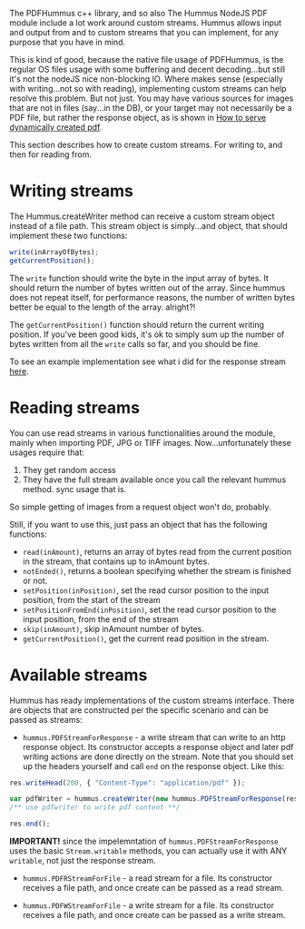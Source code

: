The PDFHummus c++ library, and so also The Hummus NodeJS PDF module include a lot work around custom streams. Hummus allows input and output from and to custom streams that you can implement, for any purpose that you have in mind.

This is kind of good, because the native file usage of PDFHummus, is the regular OS files usage with some buffering and decent decoding...but still it's not the nodeJS nice non-blocking IO. Where makes sense (especially with writing...not so with reading), implementing custom streams can help resolve this problem. But not just. You may have various sources for images that are not in files (say...in the DB), or your target may not necessarily be a PDF file, but rather the response object, as is shown in [How to serve dynamically created pdf](./How-to-serve-dynamically-created-pdf.md).

This section describes how to create custom streams. For writing to, and then for reading from.

# Writing streams

The Hummus.createWriter method can receive a custom stream object instead of a file path. This stream object is simply...and object, that should implement these two functions:

```javascript
write(inArrayOfBytes);
getCurrentPosition();
```

The `write` function should write the byte in the input array of bytes. It should return the number of bytes written out of the array. Since hummus does not repeat itself, for performance reasons, the number of written bytes better be equal to the length of the array. alright?!

The `getCurrentPosition()` function should return the current writing position. If you've been good kids, it's ok to simply sum up the number of bytes written from all the `write` calls so far, and you should be fine.

To see an example implementation see what i did for the response stream [here](../lib/PDFStreamForResponse.js).

# Reading streams

You can use read streams in various functionalities around the module, mainly when importing PDF, JPG or TIFF images. Now...unfortunately these usages require that:

1. They get random access
2. They have the full stream available once you call the relevant hummus method. sync usage that is.

So simple getting of images from a request object won't do, probably.

Still, if you want to use this, just pass an object that has the following functions:

- `read(inAmount)`, returns an array of bytes read from the current position in the stream, that contains up to inAmount bytes.
- `notEnded()`, returns a boolean specifying whether the stream is finished or not.
- `setPosition(inPosition)`, set the read cursor position to the input position, from the start of the stream
- `setPositionFromEnd(inPosition)`, set the read cursor position to the input position, from the end of the stream
- `skip(inAmount)`, skip inAmount number of bytes.
- `getCurrentPosition()`, get the current read position in the stream.

# Available streams

Hummus has ready implementations of the custom streams interface. There are objects that are constructed per the specific scenario and can be passed as streams:

- `hummus.PDFStreamForResponse` - a write stream that can write to an http response object. Its constructor accepts a response object and later pdf writing actions are done directly on the stream. Note that you should set up the headers yourself and call `end` on the response object. Like this:

```javascript
res.writeHead(200, { "Content-Type": "application/pdf" });

var pdfWriter = hummus.createWriter(new hummus.PDFStreamForResponse(res));
/** use pdfwriter to write pdf content **/

res.end();
```

**IMPORTANT!** since the impelemntation of `hummus.PDFStreamForResponse` uses the basic `Stream.writable` methods, you can actually use it with ANY `writable`, not just the response stream.

- `hummus.PDFRStreamForFile` - a read stream for a file. Its constructor receives a file path, and once create can be passed as a read stream.

- `hummus.PDFWStreamForFile` - a write stream for a file. Its constructor receives a file path, and once create can be passed as a write stream.
